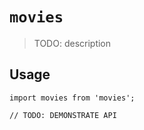 # `movies`

> TODO: description

## Usage

```
import movies from 'movies';

// TODO: DEMONSTRATE API
```
